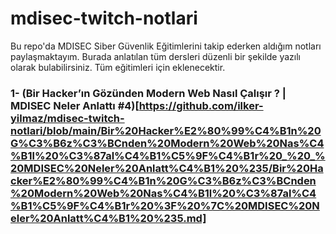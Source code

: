 # mdisec-twitch-notlari
Bu repo'da MDISEC Siber Güvenlik Eğitimlerini takip ederken aldığım notları paylaşmaktayım. Burada anlatılan tüm dersleri düzenli bir şekilde yazılı olarak bulabilirsiniz. Tüm eğitimleri için eklenecektir.

### 1- (Bir Hacker’ın Gözünden Modern Web Nasıl Çalışır ? | MDISEC Neler Anlattı #4)[https://github.com/ilker-yilmaz/mdisec-twitch-notlari/blob/main/Bir%20Hacker%E2%80%99%C4%B1n%20G%C3%B6z%C3%BCnden%20Modern%20Web%20Nas%C4%B1l%20%C3%87al%C4%B1%C5%9F%C4%B1r%20_%20_%20MDISEC%20Neler%20Anlatt%C4%B1%20%235/Bir%20Hacker%E2%80%99%C4%B1n%20G%C3%B6z%C3%BCnden%20Modern%20Web%20Nas%C4%B1l%20%C3%87al%C4%B1%C5%9F%C4%B1r%20%3F%20%7C%20MDISEC%20Neler%20Anlatt%C4%B1%20%235.md]
